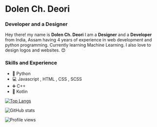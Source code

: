# Dolen Ch. Deori
### Developer and a Designer

Hey there! my name is **Dolen Ch. Deori** I am a **Designer** and a **Developer** from India, Assam having 4 years of experience in web development and python programming. Currently learning Machine Learning. I also love to design logos and websites. 😊

### Skills and Experience

* 🐍 Python
* 💻 Javascript , HTML , CSS , SCSS
* ➕ C++ 
* 📱 Kotlin


[![Top Langs](https://github-readme-stats.vercel.app/api/top-langs/?username=DolenDeori)](https://github.com/anuraghazra/github-readme-stats)

![GitHub stats](https://github-readme-stats.vercel.app/api?username=DolenDeori&show_icons=true)  

![Profile views](https://gpvc.arturio.dev/DolenDeori)  
